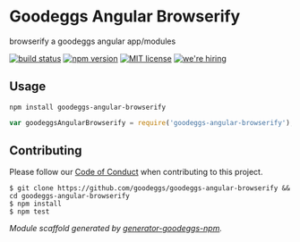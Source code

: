 # Goodeggs Angular Browserify

browserify a goodeggs angular app/modules

[![build status][travis-badge]][travis-link]
[![npm version][npm-badge]][npm-link]
[![MIT license][license-badge]][license-link]
[![we're hiring][hiring-badge]][hiring-link]


## Usage

```
npm install goodeggs-angular-browserify
```

```js
var goodeggsAngularBrowserify = require('goodeggs-angular-browserify');
```

## Contributing

Please follow our [Code of Conduct](https://github.com/goodeggs/goodeggs-angular-browserify/blob/master/CODE_OF_CONDUCT.md)
when contributing to this project.

```
$ git clone https://github.com/goodeggs/goodeggs-angular-browserify && cd goodeggs-angular-browserify
$ npm install
$ npm test
```

_Module scaffold generated by [generator-goodeggs-npm](https://github.com/goodeggs/generator-goodeggs-npm)._


[travis-badge]: http://img.shields.io/travis/goodeggs/goodeggs-angular-browserify.svg?style=flat-square
[travis-link]: https://travis-ci.org/goodeggs/goodeggs-angular-browserify
[npm-badge]: http://img.shields.io/npm/v/goodeggs-angular-browserify.svg?style=flat-square
[npm-link]: https://www.npmjs.org/package/goodeggs-angular-browserify
[license-badge]: http://img.shields.io/badge/license-MIT-blue.svg?style=flat-square
[license-link]: LICENSE.md
[hiring-badge]: https://img.shields.io/badge/we're_hiring-yes-brightgreen.svg?style=flat-square
[hiring-link]: http://goodeggs.jobscore.com/?detail=Open+Source&sid=161
